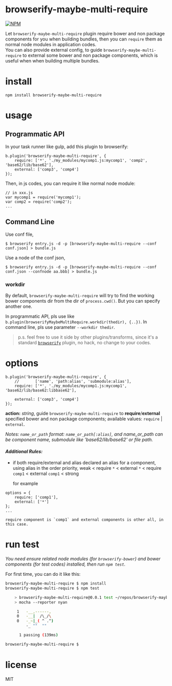 browserify-maybe-multi-require
================

[![NPM](https://nodei.co/npm/browserify-maybe-multi-require.png)](https://nodei.co/npm/browserify-maybe-multi-require/)

Let `browserify-maybe-multi-require` plugin require bower and non package components for you when building bundles, then you can `require` them as normal node modules in application codes.  
You can also provide external config, to guide `browserify-maybe-multi-require` to external some bower and non package components, which is useful when when building multiple bundles.


# install

```
npm install browserify-maybe-multi-require
```

# usage
## Programmatic API

In your task runner like gulp, add this plugin to browserify:

```
b.plugin('browserify-maybe-multi-require', {
    require: ['*', './my_modules/mycomp1.js:mycomp1', 'comp2', 'base62/lib/base62'],
    external: ['comp3', 'comp4']
});
```

Then, in js codes, you can require it like normal node module:

```
// in xxx.js
var mycomp1 = require('mycomp1');
var comp2 = require('comp2');
...
```

## Command Line

Use conf file,

```shell
$ browserify entry.js -d -p [browserify-maybe-multi-require --conf conf.json] > bundle.js
```

Use a node of the conf json,

```shell
$ browserify entry.js -d -p [browserify-maybe-multi-require --conf conf.json --confnode aa.bbb] > bundle.js
```

### workdir
By default, `browserify-maybe-multi-require` will try to find the working bower components dir from the dir of `process.cwd()`. But you can specify another one.

In programmatic API, pls use like `b.plugin(browserifyMaybeMultiRequire.workdir(thedir), {..})`.
In command line, pls use parameter `--workdir thedir`.


> p.s. feel free to use it side by other plugins/transforms, since it's a standard [`browserify`](https://github.com/substack/node-browserify) plugin, no hack, no change to your codes.

# options

```
b.plugin('browserify-maybe-multi-require', {
    //       ['name', 'path:alias', 'submodule:alias'],
	require: ['*', './my_modules/mycomp1.js:mycomp1', 'base62/lib/base62:libbase62'],

    external: ['comp3', 'comp4']
});
```

**action:** _string_, guide `browserify-maybe-multi-require` to **require**/**external** specified bower and non package components; available values: `require` | `external`.

_Notes: `name_or_path` format: `name_or_path[:alias]`, and name_or_path can be component name, submodule like 'base62/lib/base62' or file path._

#### _Additional Rules:_
- if both require/external and alias declared an alias for a component, using alias in the order priority, weak < require `*` < external `*` < require `comp1` < external `comp1` < strong
	
	for example
```
options = {
    require: ['comp1'],
    external: ['*']
};
...
```
	require component is `comp1` and external components is other all, in this case.
	

# run test

_You need ensure related node modules (for `browserify-bower`) and bower components (for test codes) installed, then run `npm test`._

For first time, you can do it like this:

```sh
browserify-maybe-multi-require $ npm install
browserify-maybe-multi-require $ npm test

	> browserify-maybe-multi-require@0.0.1 test ~/repos/browserify-maybe-multi-require
	> mocha --reporter nyan

	 1   -__,------,
	 0   -__|  /\_/\
	 0   -_~|_( ^ .^)
		 -_ ""  ""

	  1 passing (139ms)

browserify-maybe-multi-require $
```

# license

MIT
